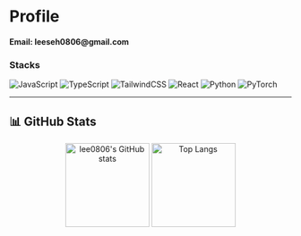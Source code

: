 
<h1>Profile</h1>
<h4>Email: leeseh0806@gmail.com</h4>

<h3>Stacks</h3>

<p>
  <img alt="JavaScript" src="https://img.shields.io/badge/JavaScript-000?logo=JavaScript&logoColor=F7DF1E">
  <img alt="TypeScript" src="https://img.shields.io/badge/TypeScript-000?logo=typescript&logoColor=3178C6">
  <img alt="TailwindCSS" src="https://img.shields.io/badge/TailwindCSS-000?logo=tailwindcss&logoColor=06B6D4">
  <img alt="React" src="https://img.shields.io/badge/React-000?logo=react">
  <img alt="Python" src="https://img.shields.io/badge/Python-000?logo=python">
  <img alt="PyTorch" src="https://img.shields.io/badge/PyTorch-000?logo=pytorch">
</p>

---

## 📊 GitHub Stats
<div align="center">

  <div>
  <!-- 기본 스탯 -->
  <img 
    src="https://github-readme-stats.vercel.app/api?username=lee0806&show_icons=true&include_orgs=true&theme=radical" 
    alt="lee0806's GitHub stats" 
    height="150"
  />
  <!-- 언어 비율 -->
  <img 
    src="https://github-readme-stats.vercel.app/api/top-langs/?username=lee0806&layout=compact&theme=radical" 
    alt="Top Langs"
    height="150"
  />
  </div>

</div>
